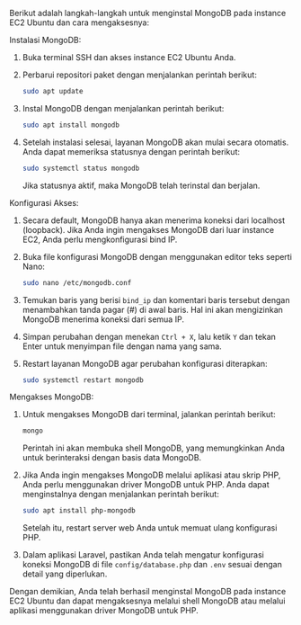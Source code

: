 Berikut adalah langkah-langkah untuk menginstal MongoDB pada instance EC2 Ubuntu dan cara mengaksesnya:

Instalasi MongoDB:

1. Buka terminal SSH dan akses instance EC2 Ubuntu Anda.

2. Perbarui repositori paket dengan menjalankan perintah berikut:
   ```bash
   sudo apt update
   ```

3. Instal MongoDB dengan menjalankan perintah berikut:
   ```bash
   sudo apt install mongodb
   ```

4. Setelah instalasi selesai, layanan MongoDB akan mulai secara otomatis. Anda dapat memeriksa statusnya dengan perintah berikut:
   ```bash
   sudo systemctl status mongodb
   ```

   Jika statusnya aktif, maka MongoDB telah terinstal dan berjalan.

Konfigurasi Akses:

1. Secara default, MongoDB hanya akan menerima koneksi dari localhost (loopback). Jika Anda ingin mengakses MongoDB dari luar instance EC2, Anda perlu mengkonfigurasi bind IP.

2. Buka file konfigurasi MongoDB dengan menggunakan editor teks seperti Nano:
   ```bash
   sudo nano /etc/mongodb.conf
   ```

3. Temukan baris yang berisi `bind_ip` dan komentari baris tersebut dengan menambahkan tanda pagar (#) di awal baris. Hal ini akan mengizinkan MongoDB menerima koneksi dari semua IP.

4. Simpan perubahan dengan menekan `Ctrl + X`, lalu ketik `Y` dan tekan Enter untuk menyimpan file dengan nama yang sama.

5. Restart layanan MongoDB agar perubahan konfigurasi diterapkan:
   ```bash
   sudo systemctl restart mongodb
   ```

Mengakses MongoDB:

1. Untuk mengakses MongoDB dari terminal, jalankan perintah berikut:
   ```bash
   mongo
   ```

   Perintah ini akan membuka shell MongoDB, yang memungkinkan Anda untuk berinteraksi dengan basis data MongoDB.

2. Jika Anda ingin mengakses MongoDB melalui aplikasi atau skrip PHP, Anda perlu menggunakan driver MongoDB untuk PHP. Anda dapat menginstalnya dengan menjalankan perintah berikut:
   ```bash
   sudo apt install php-mongodb
   ```

   Setelah itu, restart server web Anda untuk memuat ulang konfigurasi PHP.

3. Dalam aplikasi Laravel, pastikan Anda telah mengatur konfigurasi koneksi MongoDB di file `config/database.php` dan `.env` sesuai dengan detail yang diperlukan.

Dengan demikian, Anda telah berhasil menginstal MongoDB pada instance EC2 Ubuntu dan dapat mengaksesnya melalui shell MongoDB atau melalui aplikasi menggunakan driver MongoDB untuk PHP.